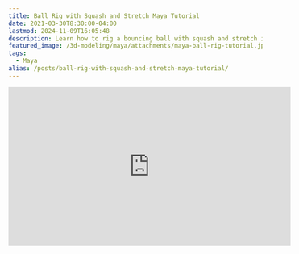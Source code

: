 ```yaml
---
title: Ball Rig with Squash and Stretch Maya Tutorial
date: 2021-03-30T8:30:00-04:00
lastmod: 2024-11-09T16:05:48
description: Learn how to rig a bouncing ball with squash and stretch in Autodesk Maya
featured_image: /3d-modeling/maya/attachments/maya-ball-rig-tutorial.jpg
tags:
  - Maya
alias: /posts/ball-rig-with-squash-and-stretch-maya-tutorial/
---
```


<div class="iframe-16-9-container">
<iframe class="youTubeIframe" width="560" height="315" src="https://www.youtube.com/embed/3uYyw_q7L3o?rel=0" title="YouTube video player" frameborder="0" allow="accelerometer; autoplay; clipboard-write; encrypted-media; gyroscope; picture-in-picture; web-share" allowfullscreen></iframe>
</div>
